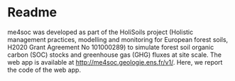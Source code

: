 # Readme
me4soc was developed as part of the HoliSoils project (Holistic management practices, modelling and monitoring for European forest soils, H2020 Grant Agreement No 101000289) to simulate forest soil organic carbon (SOC) stocks and greenhouse gas (GHG) fluxes at site scale.
The web app is available at http://me4soc.geologie.ens.fr/v1/. Here, we report the code of the web app.

